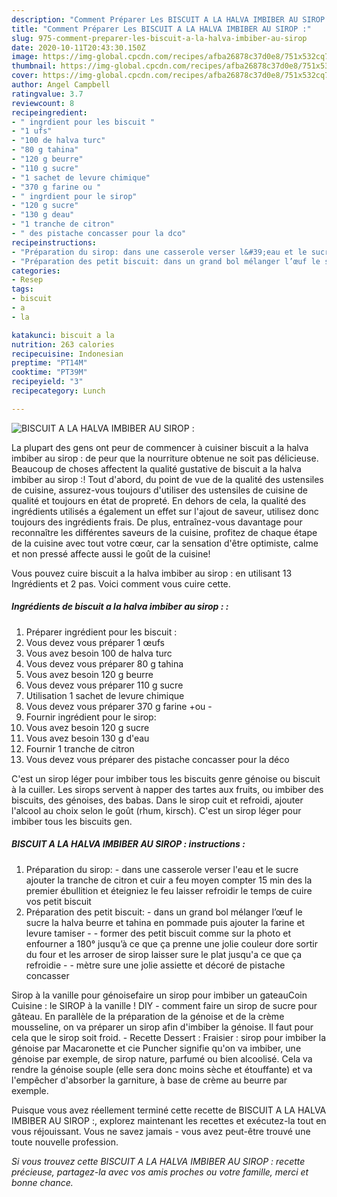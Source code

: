 ```yaml
---
description: "Comment Préparer Les BISCUIT A LA HALVA IMBIBER AU SIROP :"
title: "Comment Préparer Les BISCUIT A LA HALVA IMBIBER AU SIROP :"
slug: 975-comment-preparer-les-biscuit-a-la-halva-imbiber-au-sirop
date: 2020-10-11T20:43:30.150Z
image: https://img-global.cpcdn.com/recipes/afba26878c37d0e8/751x532cq70/biscuit-a-la-halva-imbiber-au-sirop-photo-principale-de-la-recette.jpg
thumbnail: https://img-global.cpcdn.com/recipes/afba26878c37d0e8/751x532cq70/biscuit-a-la-halva-imbiber-au-sirop-photo-principale-de-la-recette.jpg
cover: https://img-global.cpcdn.com/recipes/afba26878c37d0e8/751x532cq70/biscuit-a-la-halva-imbiber-au-sirop-photo-principale-de-la-recette.jpg
author: Angel Campbell
ratingvalue: 3.7
reviewcount: 8
recipeingredient:
- " ingrdient pour les biscuit "
- "1 ufs"
- "100 de halva turc"
- "80 g tahina"
- "120 g beurre"
- "110 g sucre"
- "1 sachet de levure chimique"
- "370 g farine ou "
- " ingrdient pour le sirop"
- "120 g sucre"
- "130 g deau"
- "1 tranche de citron"
- " des pistache concasser pour la dco"
recipeinstructions:
- "Préparation du sirop: dans une casserole verser l&#39;eau et le sucre ajouter la tranche de citron et cuir a feu moyen compter 15 min des la premier ébullition et éteigniez le feu laisser refroidir le temps de cuire vos petit biscuit"
- "Préparation des petit biscuit: dans un grand bol mélanger l’œuf le sucre la halva beurre et tahina en pommade puis ajouter la farine et levure tamiser   former des petit biscuit comme sur la photo et enfourner a 180° jusqu’à ce que ça prenne une jolie couleur dore sortir du four et les arroser de sirop laisser sure le plat jusqu&#39;a ce que ça refroidie   mètre sure une jolie assiette et décoré de pistache concasser"
categories:
- Resep
tags:
- biscuit
- a
- la

katakunci: biscuit a la 
nutrition: 263 calories
recipecuisine: Indonesian
preptime: "PT14M"
cooktime: "PT39M"
recipeyield: "3"
recipecategory: Lunch

---
```



![BISCUIT A LA HALVA IMBIBER AU SIROP :](https://img-global.cpcdn.com/recipes/afba26878c37d0e8/751x532cq70/biscuit-a-la-halva-imbiber-au-sirop-photo-principale-de-la-recette.jpg)

La plupart des gens ont peur de commencer à cuisiner biscuit a la halva imbiber au sirop : de peur que la nourriture obtenue ne soit pas délicieuse. Beaucoup de choses affectent la qualité gustative de biscuit a la halva imbiber au sirop :! Tout d'abord, du point de vue de la qualité des ustensiles de cuisine, assurez-vous toujours d'utiliser des ustensiles de cuisine de qualité et toujours en état de propreté. En dehors de cela, la qualité des ingrédients utilisés a également un effet sur l'ajout de saveur, utilisez donc toujours des ingrédients frais. De plus, entraînez-vous davantage pour reconnaître les différentes saveurs de la cuisine, profitez de chaque étape de la cuisine avec tout votre cœur, car la sensation d'être optimiste, calme et non pressé affecte aussi le goût de la cuisine!

<!--inarticleads1-->

Vous pouvez cuire biscuit a la halva imbiber au sirop : en utilisant 13 Ingrédients et 2 pas. Voici comment vous cuire cette.

##### Ingrédients de biscuit a la halva imbiber au sirop : :

1. Préparer  ingrédient pour les biscuit :
1. Vous devez vous préparer 1 œufs
1. Vous avez besoin 100 de halva turc
1. Vous devez vous préparer 80 g tahina
1. Vous avez besoin 120 g beurre
1. Vous devez vous préparer 110 g sucre
1. Utilisation 1 sachet de levure chimique
1. Vous devez vous préparer 370 g farine +ou -
1. Fournir  ingrédient pour le sirop:
1. Vous avez besoin 120 g sucre
1. Vous avez besoin 130 g d&#39;eau
1. Fournir 1 tranche de citron
1. Vous devez vous préparer  ​​​​​​​des pistache concasser pour la déco


C&#39;est un sirop léger pour imbiber tous les biscuits genre génoise ou biscuit à la cuiller. Les sirops servent à napper des tartes aux fruits, ou imbiber des biscuits, des génoises, des babas. Dans le sirop cuit et refroidi, ajouter l&#39;alcool au choix selon le goût (rhum, kirsch). C&#39;est un sirop léger pour imbiber tous les biscuits gen. 

<!--inarticleads2-->

##### BISCUIT A LA HALVA IMBIBER AU SIROP : instructions :

1. Préparation du sirop: - dans une casserole verser l&#39;eau et le sucre ajouter la tranche de citron et cuir a feu moyen compter 15 min des la premier ébullition et éteigniez le feu laisser refroidir le temps de cuire vos petit biscuit
1. Préparation des petit biscuit: - dans un grand bol mélanger l’œuf le sucre la halva beurre et tahina en pommade puis ajouter la farine et levure tamiser  -  - former des petit biscuit comme sur la photo et enfourner a 180° jusqu’à ce que ça prenne une jolie couleur dore sortir du four et les arroser de sirop laisser sure le plat jusqu&#39;a ce que ça refroidie  -  - mètre sure une jolie assiette et décoré de pistache concasser


Sirop à la vanille pour génoisefaire un sirop pour imbiber un gateauCoin Cuisine : le SIROP à la vanille ! DIY - comment faire un sirop de sucre pour gâteau. En parallèle de la préparation de la génoise et de la crème mousseline, on va préparer un sirop afin d&#39;imbiber la génoise. Il faut pour cela que le sirop soit froid. - Recette Dessert : Fraisier : sirop pour imbiber la génoise par Macaronette et cie Puncher signifie qu&#39;on va imbiber, une génoise par exemple, de sirop nature, parfumé ou bien alcoolisé. Cela va rendre la génoise souple (elle sera donc moins sèche et étouffante) et va l&#39;empêcher d&#39;absorber la garniture, à base de crème au beurre par exemple. 

<!--inarticleads1-->

<p>
Puisque vous avez réellement terminé cette recette de BISCUIT A LA HALVA IMBIBER AU SIROP :, explorez maintenant les recettes et exécutez-la tout en vous réjouissant. Vous ne savez jamais - vous avez peut-être trouvé une toute nouvelle profession.
</p>

<p>
<i>Si vous trouvez cette BISCUIT A LA HALVA IMBIBER AU SIROP : recette précieuse, partagez-la avec vos amis proches ou votre famille, merci et bonne chance.</i>
</p>
